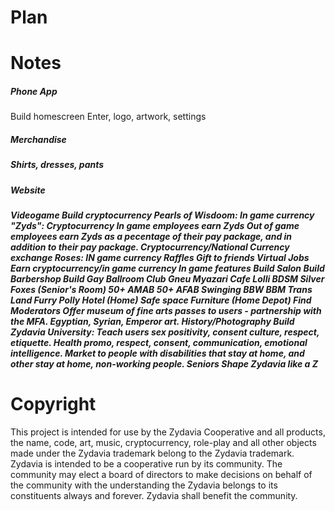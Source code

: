 # Plan

# Notes
<h5>Phone App</h5>    
  Build homescreen  
    Enter, logo, artwork, settings  
<h5>Merchandise<h5>  
  Shirts, dresses, pants  
<h5>Website<h5>  
Videogame  
Build cryptocurrency  
  Pearls of Wisdoom: In game currency  
  "Zyds": Cryptocurrency  
    In game employees earn Zyds  
    Out of game employees earn Zyds as a pecentage of their pay package, and in addition to their pay package.   
    Cryptocurrency/National Currency exchange  
  Roses: IN game currency  
    Raffles  
    Gift to friends  
Virtual Jobs  
  Earn cryptocurrency/in game currency  
In game features  
  Build Salon  
  Build Barbershop  
  Build Gay Ballroom  
  Club Gneu
  Myazari
  Cafe
  Lolli
  BDSM
  Silver Foxes (Senior's Room)
    50+ AMAB
    50+ AFAB
  Swinging
  BBW
  BBM
  Trans Land
  Furry
  Polly
  Hotel (Home)
  Safe space
  Furniture (Home Depot)
Find Moderators
Offer museum of fine arts passes to users - partnership with the MFA.  
  Egyptian, Syrian, Emperor art.  
  History/Photography  
Build Zydavia University: Teach users sex positivity, consent culture, respect, etiquette.   
  Health promo, respect, consent, communication, emotional intelligence.  
Market to people with disabilities that stay at home, and other stay at home, non-working people.  
  Seniors
Shape Zydavia like a Z
  

# Copyright
This project is intended for use by the Zydavia Cooperative and all products, the name, code, art, music, cryptocurrency, role-play and all other objects made under the Zydavia trademark belong to the Zydavia trademark. 
Zydavia is intended to be a cooperative run by its community. The community may elect a board of directors to make decisions on behalf of the community with the understanding the Zydavia belongs to its constituents always and forever. Zydavia shall benefit the community. 
